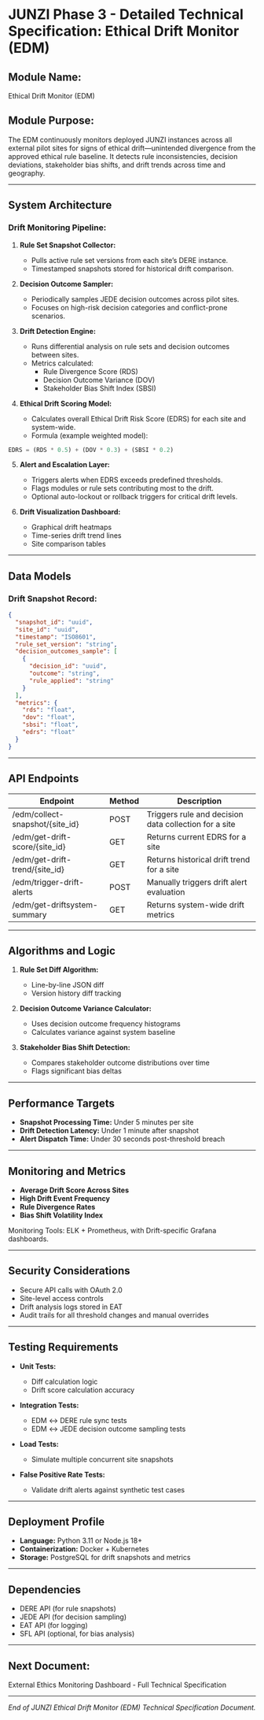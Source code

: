 # JUNZI Phase 3 - Detailed Technical Specification: Ethical Drift Monitor (EDM)

## Module Name:

Ethical Drift Monitor (EDM)

## Module Purpose:

The EDM continuously monitors deployed JUNZI instances across all external pilot sites for signs of ethical drift—unintended divergence from the approved ethical rule baseline. It detects rule inconsistencies, decision deviations, stakeholder bias shifts, and drift trends across time and geography.

---

## System Architecture

### Drift Monitoring Pipeline:

1. **Rule Set Snapshot Collector:**

   - Pulls active rule set versions from each site’s DERE instance.
   - Timestamped snapshots stored for historical drift comparison.

2. **Decision Outcome Sampler:**

   - Periodically samples JEDE decision outcomes across pilot sites.
   - Focuses on high-risk decision categories and conflict-prone scenarios.

3. **Drift Detection Engine:**

   - Runs differential analysis on rule sets and decision outcomes between sites.
   - Metrics calculated:
     - Rule Divergence Score (RDS)
     - Decision Outcome Variance (DOV)
     - Stakeholder Bias Shift Index (SBSI)

4. **Ethical Drift Scoring Model:**

   - Calculates overall Ethical Drift Risk Score (EDRS) for each site and system-wide.
   - Formula (example weighted model):

```python
EDRS = (RDS * 0.5) + (DOV * 0.3) + (SBSI * 0.2)
```

5. **Alert and Escalation Layer:**

   - Triggers alerts when EDRS exceeds predefined thresholds.
   - Flags modules or rule sets contributing most to the drift.
   - Optional auto-lockout or rollback triggers for critical drift levels.

6. **Drift Visualization Dashboard:**

   - Graphical drift heatmaps
   - Time-series drift trend lines
   - Site comparison tables

---

## Data Models

### Drift Snapshot Record:

```json
{
  "snapshot_id": "uuid",
  "site_id": "uuid",
  "timestamp": "ISO8601",
  "rule_set_version": "string",
  "decision_outcomes_sample": [
    {
      "decision_id": "uuid",
      "outcome": "string",
      "rule_applied": "string"
    }
  ],
  "metrics": {
    "rds": "float",
    "dov": "float",
    "sbsi": "float",
    "edrs": "float"
  }
}
```

---

## API Endpoints

| Endpoint                         | Method | Description                                           |
| -------------------------------- | ------ | ----------------------------------------------------- |
| /edm/collect-snapshot/{site\_id} | POST   | Triggers rule and decision data collection for a site |
| /edm/get-drift-score/{site\_id}  | GET    | Returns current EDRS for a site                       |
| /edm/get-drift-trend/{site\_id}  | GET    | Returns historical drift trend for a site             |
| /edm/trigger-drift-alerts        | POST   | Manually triggers drift alert evaluation              |
| /edm/get-driftsystem-summary     | GET    | Returns system-wide drift metrics                     |

---

## Algorithms and Logic

1. **Rule Set Diff Algorithm:**

   - Line-by-line JSON diff
   - Version history diff tracking

2. **Decision Outcome Variance Calculator:**

   - Uses decision outcome frequency histograms
   - Calculates variance against system baseline

3. **Stakeholder Bias Shift Detection:**

   - Compares stakeholder outcome distributions over time
   - Flags significant bias deltas

---

## Performance Targets

- **Snapshot Processing Time:** Under 5 minutes per site
- **Drift Detection Latency:** Under 1 minute after snapshot
- **Alert Dispatch Time:** Under 30 seconds post-threshold breach

---

## Monitoring and Metrics

- **Average Drift Score Across Sites**
- **High Drift Event Frequency**
- **Rule Divergence Rates**
- **Bias Shift Volatility Index**

Monitoring Tools: ELK + Prometheus, with Drift-specific Grafana dashboards.

---

## Security Considerations

- Secure API calls with OAuth 2.0
- Site-level access controls
- Drift analysis logs stored in EAT
- Audit trails for all threshold changes and manual overrides

---

## Testing Requirements

- **Unit Tests:**

  - Diff calculation logic
  - Drift score calculation accuracy

- **Integration Tests:**

  - EDM ↔ DERE rule sync tests
  - EDM ↔ JEDE decision outcome sampling tests

- **Load Tests:**

  - Simulate multiple concurrent site snapshots

- **False Positive Rate Tests:**

  - Validate drift alerts against synthetic test cases

---

## Deployment Profile

- **Language:** Python 3.11 or Node.js 18+
- **Containerization:** Docker + Kubernetes
- **Storage:** PostgreSQL for drift snapshots and metrics

---

## Dependencies

- DERE API (for rule snapshots)
- JEDE API (for decision sampling)
- EAT API (for logging)
- SFL API (optional, for bias analysis)

---

## Next Document:

External Ethics Monitoring Dashboard - Full Technical Specification

---

*End of JUNZI Ethical Drift Monitor (EDM) Technical Specification Document.*

